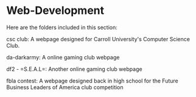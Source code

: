Web-Development
===============
Here are the folders included in this section:

  csc club: A webpage designed for Carroll University's Computer Science Club.
  
  da-darkarmy: A online gaming club webpage
  
  df2 - =S.E.A.L=: Another online gaming club webpage
  
  fbla contest: A webpage designed back in high school for the Future Business Leaders of America club competition
